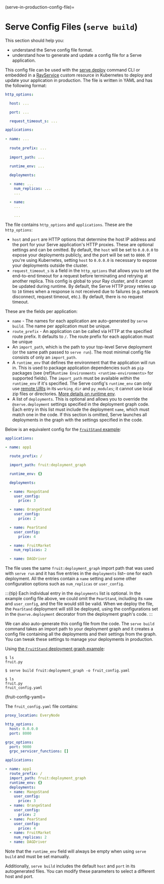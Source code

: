 (serve-in-production-config-file)=

# Serve Config Files (`serve build`)

This section should help you:

- understand the Serve config file format.
- understand how to generate and update a config file for a Serve application.

This config file can be used with the [serve deploy](serve-in-production-deploying) command CLI or embedded in a [RayService](serve-in-production-kubernetes) custom resource in Kubernetes to deploy and update your application in production.
The file is written in YAML and has the following format:

```yaml
http_options: 

  host: ...

  port: ...

  request_timeout_s: ...

applications:
  
- name: ...
    
  route_prefix: ...
    
  import_path: ...
    
  runtime_env: ... 

  deployments:

  - name: ...
    num_replicas: ...
    ...

  - name:
    ...

    ...
```

The file contains `http_options` and `applications`. These are the `http_options`:

- `host` and `port` are HTTP options that determine the host IP address and the port for your Serve application's HTTP proxies. These are optional settings and can be omitted. By default, the `host` will be set to `0.0.0.0` to expose your deployments publicly, and the port will be set to `8000`. If you're using Kubernetes, setting `host` to `0.0.0.0` is necessary to expose your deployments outside the cluster.
- `request_timeout_s` is a field in the `http_options` that allows you to set the end-to-end timeout for a request before terminating and retrying at another replica. This config is global to your Ray cluster, and it cannot be updated during runtime. By default, the Serve HTTP proxy retries up to `10` times when a response is not received due to failures (e.g. network disconnect, request timeout, etc.). By default, there is no request timeout. 

These are the fields per application:

- `name` - The names for each application are auto-generated by `serve build`. The name per application must be unique. 
- `route_prefix` - An application can be called via HTTP at the specified route prefix. It defaults to `/`. The route prefix for each application must be unique 
- An `import_path`, which is the path to your top-level Serve deployment (or the same path passed to `serve run`). The most minimal config file consists of only an `import_path`.
- A `runtime_env` that defines the environment that the application will run in. This is used to package application dependencies such as `pip` packages (see {ref}`Runtime Environments <runtime-environments>` for supported fields). The `import_path` must be available _within_ the `runtime_env` if it's specified. The Serve config's `runtime_env` can only use [remote URIs](remote-uris) in its `working_dir` and `py_modules`; it cannot use local zip files or directories. [More details on runtime env](serve-runtime-env).
- A list of `deployments`. This is optional and allows you to override the `@serve.deployment` settings specified in the deployment graph code. Each entry in this list must include the deployment `name`, which must match one in the code. If this section is omitted, Serve launches all deployments in the graph with the settings specified in the code.

Below is an equivalent config for the [`FruitStand` example](serve-in-production-example):

```yaml
applications:

- name: app1

  route_prefix: /

  import_path: fruit:deployment_graph

  runtime_env: {}

  deployments:

  - name: MangoStand
    user_config:
      price: 3

  - name: OrangeStand
    user_config:
      price: 2

  - name: PearStand
    user_config:
      price: 4

  - name: FruitMarket
    num_replicas: 2

  - name: DAGDriver
```

The file uses the same `fruit:deployment_graph` import path that was used with `serve run` and it has five entries in the `deployments` list– one for each deployment. All the entries contain a `name` setting and some other configuration options such as `num_replicas` or `user_config`.

:::{tip}
Each individual entry in the `deployments` list is optional. In the example config file above, we could omit the `PearStand`, including its `name` and `user_config`, and the file would still be valid. When we deploy the file, the `PearStand` deployment will still be deployed, using the configurations set in the `@serve.deployment` decorator from the deployment graph's code.
:::

We can also auto-generate this config file from the code. The `serve build` command takes an import path to your deployment graph and it creates a config file containing all the deployments and their settings from the graph. You can tweak these settings to manage your deployments in production.

Using [the `FruitStand` deployment graph example](serve-in-production-example):

```console
$ ls
fruit.py

$ serve build fruit:deployment_graph -o fruit_config.yaml

$ ls
fruit.py
fruit_config.yaml
```

(fruit-config-yaml)=

The `fruit_config.yaml` file contains:

```yaml
proxy_location: EveryNode

http_options:
  host: 0.0.0.0
  port: 8000

grpc_options:
  port: 9000
  grpc_servicer_functions: []

applications:

- name: app1
  route_prefix: /
  import_path: fruit:deployment_graph
  runtime_env: {}
  deployments:
  - name: MangoStand
    user_config:
      price: 3
  - name: OrangeStand
    user_config:
      price: 2
  - name: PearStand
    user_config:
      price: 4
  - name: FruitMarket
    num_replicas: 2
  - name: DAGDriver
```

Note that the `runtime_env` field will always be empty when using `serve build` and must be set manually.

Additionally, `serve build` includes the default `host` and `port` in its
autogenerated files. You can modify these parameters to select a different host
and port.